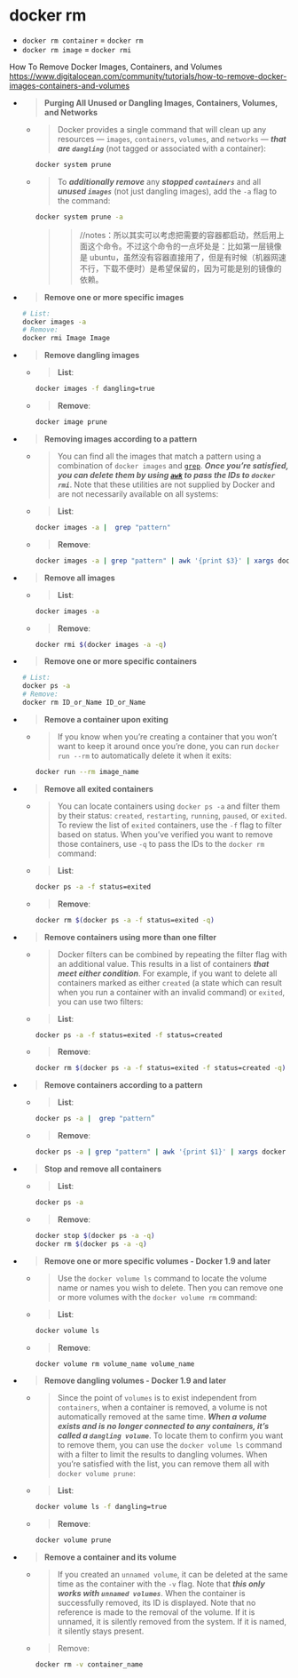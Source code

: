 
# docker rm

- `docker rm container` = `docker rm`
- `docker rm image` = `docker rmi`

How To Remove Docker Images, Containers, and Volumes https://www.digitalocean.com/community/tutorials/how-to-remove-docker-images-containers-and-volumes
- > **Purging All Unused or Dangling Images, Containers, Volumes, and Networks**
  * > Docker provides a single command that will clean up any resources — `images`, `containers`, `volumes`, and `networks` — ***that are `dangling`*** (not tagged or associated with a container):
    ```sh
    docker system prune
    ```
  * > To ***additionally remove*** any ***stopped `containers`*** and all ***unused `images`*** (not just dangling images), add the `-a` flag to the command:
    ```sh
    docker system prune -a
    ```
    >> //notes：所以其实可以考虑把需要的容器都启动，然后用上面这个命令。不过这个命令的一点坏处是：比如第一层镜像是 ubuntu，虽然没有容器直接用了，但是有时候（机器网速不行，下载不便时）是希望保留的，因为可能是别的镜像的依赖。
- > **Remove one or more specific images**
  ```sh
  # List:
  docker images -a
  # Remove:
  docker rmi Image Image
  ```
- > **Remove dangling images**
  * > **List**:
    ```sh
    docker images -f dangling=true
    ```
  * > **Remove**:
    ```sh
    docker image prune
    ```
- > **Removing images according to a pattern**
  * > You can find all the images that match a pattern using a combination of `docker images` and [`grep`](https://www.digitalocean.com/community/tutorials/using-grep-regular-expressions-to-search-for-text-patterns-in-linux). ***Once you’re satisfied, you can delete them by using [`awk`](https://www.digitalocean.com/community/tutorials/how-to-use-the-awk-language-to-manipulate-text-in-linux) to pass the IDs to `docker rmi`***. Note that these utilities are not supplied by Docker and are not necessarily available on all systems:
  * > **List**:
    ```sh
    docker images -a |  grep "pattern"
    ```
  * > **Remove**:
    ```sh
    docker images -a | grep "pattern" | awk '{print $3}' | xargs docker rmi
    ```
- > **Remove all images**
  * > **List**:
    ```sh
    docker images -a
    ```
  * > **Remove**:
    ```sh
    docker rmi $(docker images -a -q)
    ```
- > **Remove one or more specific containers**
  ```sh
  # List:
  docker ps -a
  # Remove:
  docker rm ID_or_Name ID_or_Name
  ```
- > **Remove a container upon exiting**
  * > If you know when you’re creating a container that you won’t want to keep it around once you’re done, you can run `docker run --rm` to automatically delete it when it exits:
    ```sh
    docker run --rm image_name
    ```
- > **Remove all exited containers**
  * > You can locate containers using `docker ps -a` and filter them by their status: `created`, `restarting`, `running`, `paused`, or `exited`. To review the list of `exited` containers, use the `-f` flag to filter based on status. When you’ve verified you want to remove those containers, use `-q` to pass the IDs to the `docker rm` command:
  * > **List**:
    ```sh
    docker ps -a -f status=exited
    ```
  * > **Remove**:
    ```sh
    docker rm $(docker ps -a -f status=exited -q)
    ```
- > **Remove containers using more than one filter**
  * > Docker filters can be combined by repeating the filter flag with an additional value. This results in a list of containers ***that meet either condition***. For example, if you want to delete all containers marked as either `created` (a state which can result when you run a container with an invalid command) or `exited`, you can use two filters:
  * > **List**:
    ```sh
    docker ps -a -f status=exited -f status=created
    ```
  * > **Remove**:
    ```sh
    docker rm $(docker ps -a -f status=exited -f status=created -q)
    ```
- > **Remove containers according to a pattern**
  * > **List**:
    ```sh
    docker ps -a |  grep "pattern”
    ```
  * > **Remove**:
    ```sh
    docker ps -a | grep "pattern" | awk '{print $1}' | xargs docker rm
    ```
- > **Stop and remove all containers**
  * > **List**:
    ```sh
    docker ps -a
    ```
  * > **Remove**:
    ```sh
    docker stop $(docker ps -a -q)
    docker rm $(docker ps -a -q)
    ```
- > **Remove one or more specific volumes - Docker 1.9 and later**
  * > Use the `docker volume ls` command to locate the volume name or names you wish to delete. Then you can remove one or more volumes with the `docker volume rm` command:
  * > **List**:
    ```sh
    docker volume ls
    ```
  * > **Remove**:
    ```sh
    docker volume rm volume_name volume_name
    ```
- > **Remove dangling volumes - Docker 1.9 and later**
  * > Since the point of `volumes` is to exist independent from `containers`, when a container is removed, a volume is not automatically removed at the same time. ***When a volume exists and is no longer connected to any containers, it’s called a `dangling volume`***. To locate them to confirm you want to remove them, you can use the `docker volume ls` command with a filter to limit the results to dangling volumes. When you’re satisfied with the list, you can remove them all with `docker volume prune`:
  * > **List**:
    ```sh
    docker volume ls -f dangling=true
    ```
  * > **Remove**:
    ```sh
    docker volume prune
    ```
- > **Remove a container and its volume**
  * > If you created an `unnamed volume`, it can be deleted at the same time as the container with the `-v` flag. Note that ***this only works with `unnamed volumes`***. When the container is successfully removed, its ID is displayed. Note that no reference is made to the removal of the volume. If it is unnamed, it is silently removed from the system. If it is named, it silently stays present.
  * > Remove:
    ```sh
    docker rm -v container_name
    ```
